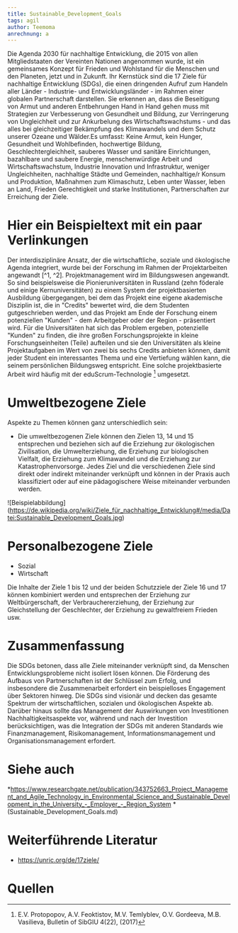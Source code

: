 ```yaml
---
title: Sustainable_Development_Goals
tags: agil
author: Teemoma
anrechnung: a
---
```


Die Agenda 2030 für nachhaltige Entwicklung, die 2015 von allen Mitgliedstaaten der Vereinten Nationen angenommen wurde, ist ein gemeinsames Konzept für Frieden und Wohlstand für die Menschen und den Planeten, jetzt und in Zukunft. Ihr Kernstück sind die 17 Ziele für nachhaltige Entwicklung (SDGs), die einen dringenden Aufruf zum Handeln aller Länder - Industrie- und Entwicklungsländer - im Rahmen einer globalen Partnerschaft darstellen. Sie erkennen an, dass die Beseitigung von Armut und anderen Entbehrungen Hand in Hand gehen muss mit Strategien zur Verbesserung von Gesundheit und Bildung, zur Verringerung von Ungleichheit und zur Ankurbelung des Wirtschaftswachstums - und das alles bei gleichzeitiger Bekämpfung des Klimawandels und dem Schutz unserer Ozeane und Wälder.Es umfasst: Keine Armut, kein Hunger, Gesundheit und Wohlbefinden, hochwertige Bildung, Geschlechtergleichheit, sauberes Wasser und sanitäre Einrichtungen, bazahlbare und saubere Energie, menschenwürdige Arbeit und Wirtschaftswachstum, Industrie Innovation und Infrastruktur, weniger Ungleichheiten, nachhaltige Städte und Gemeinden, nachhaltige/r Konsum und Produktion, Maßnahmen zum Klimaschutz, Leben unter Wasser, leben an Land, Frieden Gerechtigkeit und starke Institutionen, Partnerschaften zur Erreichung der Ziele.


# Hier ein Beispieltext mit ein paar Verlinkungen

Der interdisziplinäre Ansatz, der die wirtschaftliche, soziale und ökologische Agenda integriert, wurde bei der Forschung im Rahmen der Projektarbeiten angewandt [^1, ^2].
Projektmanagement wird im Bildungswesen angewandt. So sind beispielsweise die Pionieruniversitäten in Russland (zehn föderale und einige Kernuniversitäten) zu einem System der projektbasierten Ausbildung übergegangen, bei dem das Projekt eine eigene akademische Disziplin ist, die in "Credits" bewertet wird, die dem Studenten gutgeschrieben werden, und das Projekt am Ende der Forschung einem potenziellen "Kunden" - dem Arbeitgeber oder der Region - präsentiert wird. Für die Universitäten hat sich das Problem ergeben, potenzielle "Kunden" zu finden, die ihre großen Forschungsprojekte in kleine Forschungseinheiten (Teile) aufteilen und sie den Universitäten als kleine Projektaufgaben im Wert von zwei bis sechs Credits anbieten können, damit jeder Student ein interessantes Thema und eine Vertiefung wählen kann, die seinem persönlichen Bildungsweg entspricht. Eine solche projektbasierte Arbeit wird häufig mit der eduScrum-Technologie [^3] umgesetzt.


# Umweltbezogene Ziele

Aspekte zu Themen können ganz unterschiedlich sein:

* Die umweltbezogenen Ziele können den Zielen 13, 14 und 15 entsprechen und beziehen sich auf die Erziehung zur ökologischen Zivilisation, die Umwelterziehung, die Erziehung zur biologischen Vielfalt, die Erziehung zum Klimawandel und die Erziehung zur Katastrophenvorsorge. Jedes Ziel und die verschiedenen Ziele sind direkt oder indirekt miteinander verknüpft und können in der Praxis auch klassifiziert oder auf eine pädagogischere Weise miteinander verbunden werden.

![Beispielabbildung] (https://de.wikipedia.org/wiki/Ziele_für_nachhaltige_Entwicklung#/media/Datei:Sustainable_Development_Goals.jpg)

# Personalbezogene Ziele

* Sozial
* Wirtschaft

Die Inhalte der Ziele 1 bis 12 und der beiden Schutzziele der Ziele 16 und 17 können kombiniert werden und entsprechen der Erziehung zur Weltbürgerschaft, der Verbrauchererziehung, der Erziehung zur Gleichstellung der Geschlechter, der Erziehung zu gewaltfreiem Frieden usw.


# Zusammenfassung

Die SDGs betonen, dass alle Ziele miteinander verknüpft sind, da Menschen Entwicklungsprobleme nicht isoliert lösen können. Die Förderung des Aufbaus von Partnerschaften ist der Schlüssel zum Erfolg, und insbesondere die Zusammenarbeit erfordert ein beispielloses Engagement über Sektoren hinweg. Die SDGs sind visionär und decken das gesamte Spektrum der wirtschaftlichen, sozialen und ökologischen Aspekte ab. Darüber hinaus sollte das Management der Auswirkungen von Investitionen Nachhaltigkeitsaspekte vor, während und nach der Investition berücksichtigen, was die Integration der SDGs mit anderen Standards wie Finanzmanagement, Risikomanagement, Informationsmanagement und Organisationsmanagement erfordert.


# Siehe auch

*https://www.researchgate.net/publication/343752663_Project_Management_and_Agile_Technology_in_Environmental_Science_and_Sustainable_Development_in_the_University_-_Employer_-_Region_System
*(Sustainable_Development_Goals.md)

# Weiterführende Literatur

* https://unric.org/de/17ziele/

# Quellen

[^1]: G.M. Abdurakhmanov,  N.O. Huseynova,  Yu.Yu.  Ivanushenko, S.V.  Prokopchik,  D.I. Kadieva, Z.I. Soltanmuradova, South of Russia: ecology, development 3, (2017)
[^2]: Yu.M. Grishaeva, I.V. Wagner, Z.N. Tkacheva, A.M. Lugovskoy, P.N. Moro, South of Russia: ecology, development 13(3), 159-166 (2018)
[^3]: E.V. Protopopov,  A.V.  Feoktistov,  M.V. Temlyblev,  O.V.  Gordeeva,  M.B.  Vasilieva, Bulletin of SibGIU 4(22), (2017)

